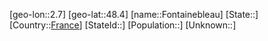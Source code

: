 ﻿---
location: [48.4,2.7]
type: City
tags:
- geo/City


SpocWebEntityId: 30206
isDeleted: false
confidential: public

---
[geo-lon::2.7]
[geo-lat::48.4]
[name::Fontainebleau]
[State::]
[Country::[France](geo/Continent/Europe/France.md)]
[StateId::]
[Population::]
[Unknown::]

